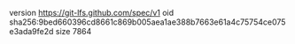 version https://git-lfs.github.com/spec/v1
oid sha256:9bed660396cd8661c869b005aea1ae388b7663e61a4c75754ce075e3ada9fe2d
size 7864
